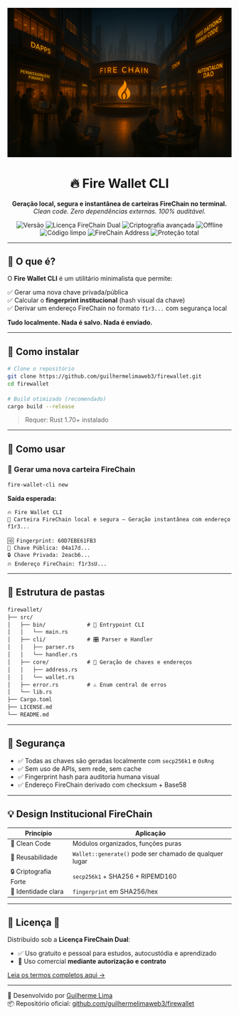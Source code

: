 <p align="center">
  <img src="assets/banner.png" alt="Fire Wallet CLI Banner" />
</p>

<h1 align="center">🔥 Fire Wallet CLI</h1>
<p align="center">
  <strong>Geração local, segura e instantânea de carteiras FireChain no terminal.</strong><br />
  <em>Clean code. Zero dependências externas. 100% auditável.</em>
</p>

<p align="center">
  <!-- 🔥 Nome + versão -->
  <img src="https://img.shields.io/badge/Fire%20Wallet%20CLI-v0.1.0-orange?style=flat-square&logo=firefox-browser&logoColor=white" alt="Versão" />

  <!-- 🔐 Licença personalizada -->
  <img src="https://img.shields.io/badge/Licença-FireChain%20Dual-red?style=flat-square&logo=scale&logoColor=white" alt="Licença FireChain Dual" />

  <!-- 🔒 Criptografia avançada -->
  <img src="https://img.shields.io/badge/Criptografia-SECP256k1%20%7C%20SHA256%20%7C%20RIPEMD160-blue?style=flat-square&logo=keycdn&logoColor=white" alt="Criptografia avançada" />

  <!-- ⚙️ Geração Local -->
  <img src="https://img.shields.io/badge/100%25%20Offline-Sem%20rede%20ou%20cache-6A5ACD?style=flat-square&logo=wifi-off&logoColor=white" alt="Offline" />

  <!-- 🧼 Clean Code -->
  <img src="https://img.shields.io/badge/Clean%20Code-✓-green?style=flat-square&logo=codefactor&logoColor=white" alt="Código limpo" />

  <!-- 🔥 Endereço FireChain -->
  <img src="https://img.shields.io/badge/f1r3%20address-Suportado-F28500?style=flat-square&logo=flame&logoColor=white" alt="FireChain Address" />

  <!-- 🛡️ Proteção institucional -->
  <img src="https://img.shields.io/badge/Proteção%20Institucional-Zero%20vazamento-critical?style=flat-square&logo=shield&logoColor=white" alt="Proteção total" />
</p>

---

## 🚀 O que é?

O **Fire Wallet CLI** é um utilitário minimalista que permite:

✅ Gerar uma nova chave privada/pública  
✅ Calcular o **fingerprint institucional** (hash visual da chave)  
✅ Derivar um endereço FireChain no formato `f1r3...` com segurança local

**Tudo localmente. Nada é salvo. Nada é enviado.**

---

## 🔧 Como instalar

```bash
# Clone o repositório
git clone https://github.com/guilhermelimaweb3/firewallet.git
cd firewallet

# Build otimizado (recomendado)
cargo build --release
```

> Requer: Rust 1.70+ instalado

---

## 🧪 Como usar

### 🧬 Gerar uma nova carteira FireChain

```bash
fire-wallet-cli new
```

**Saída esperada:**

```
🔥 Fire Wallet CLI
🔐 Carteira FireChain local e segura — Geração instantânea com endereço f1r3...

🆔 Fingerprint: 60D7EBE61FB3
🧠 Chave Pública: 04a17d...
🔒 Chave Privada: 2eacb6...
🔥 Endereço FireChain: f1r3sU...
```

---

## 🧠 Estrutura de pastas

```txt
firewallet/
├── src/
│   ├── bin/             # 🧭 Entrypoint CLI
│   │   └── main.rs
│   ├── cli/             # 🎛️ Parser e Handler
│   │   ├── parser.rs
│   │   └── handler.rs
│   ├── core/            # 🔐 Geração de chaves e endereços
│   │   ├── address.rs
│   │   └── wallet.rs
│   ├── error.rs         # ⚠️ Enum central de erros
│   └── lib.rs
├── Cargo.toml
├── LICENSE.md
└── README.md
```

---

## 🔐 Segurança

- ✅ Todas as chaves são geradas localmente com `secp256k1` e `OsRng`
- ✅ Sem uso de APIs, sem rede, sem cache
- ✅ Fingerprint hash para auditoria humana visual
- ✅ Endereço FireChain derivado com checksum + Base58

---

## 💡 Design Institucional FireChain

| Princípio | Aplicação |
|-----------|-----------|
| 🧼 Clean Code | Módulos organizados, funções puras |
| 🔁 Reusabilidade | `Wallet::generate()` pode ser chamado de qualquer lugar |
| 🔒 Criptografia Forte | `secp256k1` + SHA256 + RIPEMD160 |
| 🧠 Identidade clara | `fingerprint` em SHA256/hex |

---

## 📄 Licença 🔐

Distribuído sob a **Licença FireChain Dual**:

- ✅ Uso gratuito e pessoal para estudos, autocustódia e aprendizado
- 💼 Uso comercial **mediante autorização e contrato**

[Leia os termos completos aqui →](./LICENSE.md)

---

👤 Desenvolvido por [Guilherme Lima](https://www.linkedin.com/in/guilhermelimadev-web3/)  
📦 Repositório oficial: [github.com/guilhermelimaweb3/firewallet](https://github.com/guilhermelimaweb3/firewallet.git)
